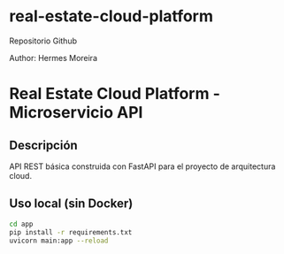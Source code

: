# real-estate-cloud-platform
Repositorio Github

Author: Hermes Moreira


# Real Estate Cloud Platform - Microservicio API

## Descripción

API REST básica construida con FastAPI para el proyecto de arquitectura cloud. 

## Uso local (sin Docker)

```bash
cd app
pip install -r requirements.txt
uvicorn main:app --reload
    
